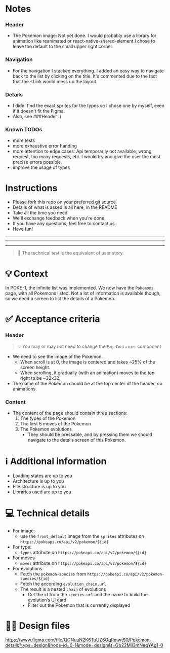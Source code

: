 # Notes

### Header
- The Pokemon image: Not yet done. I would probably use a library for animation like reanimated or react-native-shared-element.I chose to leave the default to the small upper right corner.

### Navigation
- For the navigation I stacked everything. I added an easy way to navigate back to the list by clicking on the title. It's commented due to the fact that the <Link would mess up the layout.

### Details
- I didn' find the exact sprites for the types so I chose one by myself, even if it doesn't fit the Figma.
- Also, see ###Header :)

### Known TODOs
- more tests
- more exhaustive error handing
- more attention to edge cases: Api temporarily not available, wrong request, too many requests, etc. I would try and give the user the most precise errors possible.
- improve the usage of types



# Instructions

- Please fork this repo on your preferred git source
- Details of what is asked is all here, in the README
- Take all the time you need
- We'll exchange feedback when you're done
- If you have any questions, feel free to contact us
- Have fun!

---
---
---

> 💯 The technical test is the equivalent of user story.

# **💡 Context**

In POKE-1, the infinite list was implemented. We now have the `Pokemons` page, with all Pokemons listed. Not a lot of information is available though, so we need a screen to list the details of a Pokemon.

# **✅ Acceptance criteria**

### Header

> 💡 You may or may not need to change the `PageContainer` component

- We need to see the image of the Pokemon.
    - When scroll is at 0, the image is centered and takes ~25% of the screen height.
    - When scrolling, it gradually (with an animation) moves to the top right to be ~32x32.
- The name of the Pokemon should be at the top center of the header, no animations.

### Content

- The content of the page should contain three sections:
    1. The types of the Pokemon
    2. The first 5 moves of the Pokemon
    3. The Pokemon evolutions
        - They should be pressable, and by pressing them we should navigate to the details screen of this Pokemon.

# ℹ️ Additional information

- Loading states are up to you
- Architecture is up to you
- File structure is up to you
- Libraries used are up to you

# 💻 Technical details

- For image:
    - use the `front_default` image from the `sprites` attributes on `https://pokeapi.co/api/v2/pokemon/${id}`
- For type:
    - `types` attribute on `https://pokeapi.co/api/v2/pokemon/${id}`
- For moves
    - `moves` attribute on `https://pokeapi.co/api/v2/pokemon/${id}`
- For evolutions
    - Fetch the `pokemon-species` from `https://pokeapi.co/api/v2/pokemon-species/${id}`
    - Fetch the according `evolution_chain.url`
    - The result is a nested `chain` of evolutions
        - Get the id from the `species.url` and the name to build the evolution’s UI card
        - Filter out the Pokemon that is currently displayed

# 💅🏻 Design files

https://www.figma.com/file/QONuuN2K6TuUZ6OqRmwtS0/Pokemon-details?type=design&node-id=0-1&mode=design&t=Gb22Mil3mNeqYAg1-0
